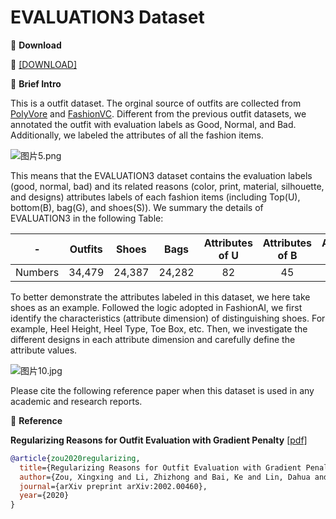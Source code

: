 # EVALUATION3 Dataset


🖤 **Download**

🍒 [[DOWNLOAD]]()

🖤 **Brief Intro**

This is a outfit dataset. The orginal source of outfits are collected from [PolyVore](https://github.com/xthan/polyvore-dataset) and [FashionVC](https://github.com/SDU-MIMA/SHDCH). Different from the previous outfit datasets, we annotated the outfit with evaluation labels as Good, Normal, and Bad. Additionally, we labeled the attributes of all the fashion items.

![图片5.png](https://i.loli.net/2021/06/25/1peogM8JbR9skIm.png)

This means that the EVALUATION3 dataset contains the evaluation labels (good, normal, bad) and its related reasons (color, print, material, silhouette, and designs) attributes labels of each fashion items (including Top(U), bottom(B), bag(G), and shoes(S)). We summary the details of EVALUATION3 in the following Table:

|  - | Outfits | Shoes | Bags | Attributes of U |   Attributes of B | Attributes of G | Attributes of S | Evaluation | Reason |
|:---------:|:-------:|:-------:|:-------:|:--------:|:------:|:------:|:--------:|:------:|:--------:|
| Numbers  | 34,479 | 24,387 | 24,282 | 82  |   45 |   42 |   47 | 3 |   5 |

To better demonstrate the attributes labeled in this dataset, we here take shoes as an example. Followed the logic adopted in FashionAI, we first identify the characteristics (attribute dimension) of distinguishing shoes. For example, Heel Height, Heel Type, Toe Box, etc. Then, we investigate the different designs in each attribute dimension and carefully define the attribute values.

![图片10.jpg](https://i.loli.net/2021/06/25/svfzoalBV3L6mrT.jpg)

Please cite the following reference paper when this dataset is used in any academic and research reports.

🖤 **Reference**

**Regularizing Reasons for Outfit Evaluation with Gradient Penalty** [[pdf]](https://arxiv.org/pdf/2002.00460v1.pdf)

```bib
@article{zou2020regularizing,
  title={Regularizing Reasons for Outfit Evaluation with Gradient Penalty},
  author={Zou, Xingxing and Li, Zhizhong and Bai, Ke and Lin, Dahua and Wong, Waikeung},
  journal={arXiv preprint arXiv:2002.00460},
  year={2020}
}
```
